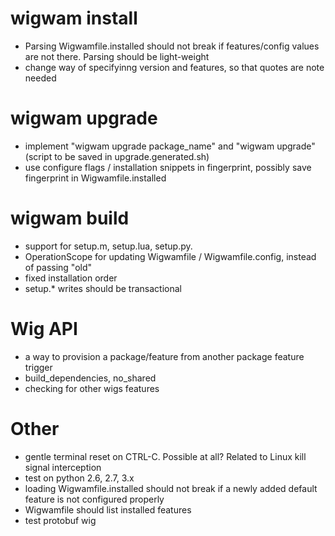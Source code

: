 # wigwam install 
 - Parsing Wigwamfile.installed should not break if features/config values are not there. Parsing should be light-weight
 - change way of specifyinng version and features, so that quotes are note needed
 
# wigwam upgrade
 - implement "wigwam upgrade package_name" and "wigwam upgrade" (script to be saved in upgrade.generated.sh)
 - use configure flags / installation snippets in fingerprint, possibly save fingerprint in Wigwamfile.installed

# wigwam build
 - support for setup.m, setup.lua, setup.py.
 - OperationScope for updating Wigwamfile / Wigwamfile.config, instead of passing "old"
 - fixed installation order
 - setup.* writes should be transactional

# Wig API
- a way to provision a package/feature from another package feature trigger
- build_dependencies, no_shared
- checking for other wigs features

# Other
 - gentle terminal reset on CTRL-C. Possible at all? Related to Linux kill signal interception
 - test on python 2.6, 2.7, 3.x
 - loading Wigwamfile.installed should not break if a newly added default feature is not configured properly
 - Wigwamfile should list installed features
 - test protobuf wig
